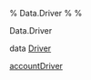 % Data.Driver
% 
% 

Data.Driver

data [Driver](Data-Driver.html#t:Driver)

[accountDriver](Data-Driver.html#v:accountDriver)
